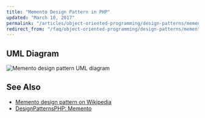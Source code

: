 ```yaml
---
title: "Memento Design Pattern in PHP"
updated: "March 10, 2017"
permalink: "/articles/object-oriented-programming/design-patterns/memento/"
redirect_from: "/faq/object-oriented-programming/design-patterns/memento/"
---
```


## UML Diagram

![Memento design pattern UML diagram](https://raw.githubusercontent.com/php-earth/php-resources-assets/master/images/oop/design-patterns/behavioral/memento.png "Memento design pattern UML diagram")

## See Also

* [Memento design pattern on Wikipedia](http://en.wikipedia.org/wiki/Memento_pattern)
* [DesignPatternsPHP: Memento](http://designpatternsphp.readthedocs.io/en/latest/Behavioral/Memento/README.html)
